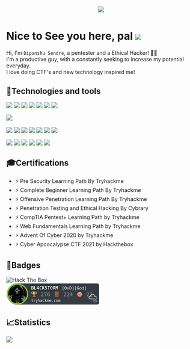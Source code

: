 <h1 align="center">
  <a href="https://git.io/typing-svg">
    <img src="https://readme-typing-svg.herokuapp.com?size=40&width=500&height=60&lines=echo+%22H3770+H4CK3R5%22" style="display: inline">
  </a>
</h1>

# Nice to See you here, pal <img src="https://raw.githubusercontent.com/aemmadi/aemmadi/master/wave.gif" width="30px">
Hi, I'm `Dipanshu Sendre`, a pentester and a Ethical Hacker! 🐱‍💻 <br>
I'm a productive guy, with a constantly seeking to increase my potential everyday. <br>
I love doing CTF's and new technology inspired me!

## 🤖Technologies and tools
<image src="https://img.shields.io/badge/Python-3776AB?style=for-the-badge&logo=python&logoColor=black"> <image src="https://img.shields.io/badge/bash-4D4D4D?style=for-the-badge&logo=windows%20terminal&logoColor=white"> <image src="https://img.shields.io/badge/HTML5-E34F26?style=for-the-badge&logo=html5&logoColor=white"> <img src="https://img.shields.io/badge/CSS3-1572B6?style=for-the-badge&logo=css3&logoColor=white"> <image src="https://img.shields.io/badge/C-00599C?style=for-the-badge&logo=c&logoColor=white"> <image src="https://img.shields.io/badge/C%2B%2B-00599C?style=for-the-badge&logo=c%2B%2B&logoColor=white"> <image src="https://img.shields.io/badge/Java-ED8B00?style=for-the-badge&logo=java&logoColor=white"> 
  

<image src="https://img.shields.io/badge/Docker-2CA5E0?style=for-the-badge&logo=docker&logoColor=white"> 

<image src="https://img.shields.io/badge/Windows-0078D6?style=for-the-badge&logo=windows&logoColor=white"> <image src="https://img.shields.io/badge/Linux-FCC624?style=for-the-badge&logo=linux&logoColor=black"> <image src="https://img.shields.io/badge/Ubuntu-E95420?style=for-the-badge&logo=ubuntu&logoColor=white"> <image src="https://img.shields.io/badge/Kali_Linux-557C94?style=for-the-badge&logo=kali-linux&logoColor=white"> <image src="https://img.shields.io/badge/Arch_Linux-1793D1?style=for-the-badge&logo=arch-linux&logoColor=white"> <image src="https://img.shields.io/badge/Debian-A81D33?style=for-the-badge&logo=debian&logoColor=white"> <image src="https://img.shields.io/badge/Red%20Hat-EE0000?style=for-the-badge&logo=redhat&logoColor=white">
  
<image src="https://img.shields.io/badge/Visual_Studio_Code-0078D4?style=for-the-badge&logo=visual%20studio%20code&logoColor=white"> <image src="https://img.shields.io/badge/Atom-66595C?style=for-the-badge&logo=Atom&logoColor=white"> <image src="https://img.shields.io/badge/sublime_text-%23575757.svg?&style=for-the-badge&logo=sublime-text&logoColor=important"> <image src="https://img.shields.io/badge/pycharm-143?style=for-the-badge&logo=pycharm&logoColor=black&color=black&labelColor=green"> <image src="https://img.shields.io/badge/VIM-%2311AB00.svg?&style=for-the-badge&logo=vim&logoColor=white"> <image src="https://img.shields.io/badge/Notion-000000?style=for-the-badge&logo=notion&logoColor=white">

  
## 🎓Certifications
- ⚡ Pre Security Learning Path By Tryhackme  
- ⚡ Complete Beginner Learning Path By Tryhackme
- ⚡ Offensive Penetration Learning Path By Tryhackme
- ⚡ Penetration Testing and Ethical Hacking By Cybrary  
- ⚡ CompTIA Pentest+ Learning Path by Tryhackme  
- ⚡ Web Fundamentals Learning Path by Tryhackme  
- ⚡ Advent Of Cyber 2020 by Tryhackme
- ⚡ Cyber Apcocalypse CTF 2021 by Hackthebox

  
## 📛Badges
 <image src="https://www.hackthebox.eu/badge/image/364927" alt="Hack The Box" style="max-width: 480px"> <br>
 <img src="https://raw.githubusercontent.com/BlackstormCoder/BlackstormCoder/main/assests/BL4CK5T0RM.png"></img>


## 📈Statistics
<image src="https://github-readme-stats.vercel.app/api?username=BlackstormCoder&show_icons=true&theme=tokyonight">
